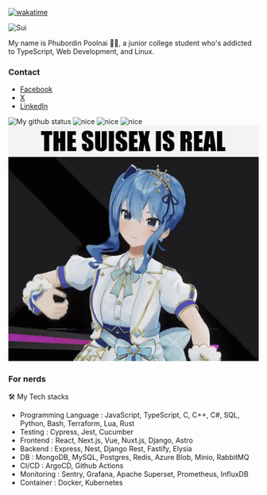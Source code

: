 [![wakatime](https://wakatime.com/badge/user/f79e2202-dbcf-4c8f-8d43-b4469f265518.svg)](https://wakatime.com/@f79e2202-dbcf-4c8f-8d43-b4469f265518)

![Sui](https://media1.tenor.com/m/JIKG6hZRIJUAAAAC/suisei-hoshimachi-suisei.gif)

My name is Phubordin Poolnai 🧒🏽, a junior college student who's addicted to TypeScript, Web Development, and Linux.

### Contact
- [Facebook](https://facebook.com/MirailiscLm)
- [X](https://x.com/Mirailisc)
- [LinkedIn](https://www.linkedin.com/in/phubordin/)

![My github status](https://github-readme-stats.vercel.app/api?username=mirailisc&show_icons=true&theme=tokyonight) <img src="https://media.tenor.com/pkDcBFnvuWoAAAAd/my-reaction-to-that-information-suisei.gif" alt="nice" width="200"> <img src="https://media1.tenor.com/m/_ygR6nyA9osAAAAd/hoshimachi-suisei-suisei.gif" alt="nice" width="300"> <img src="https://media1.tenor.com/m/AAueqx_LkZoAAAAC/hoshimachi-suisei-dance-suiseggs.gif" alt="nice" width="300">
![suiseegs](./sui.gif)

### For nerds

🛠️ My Tech stacks
- Programming Language : JavaScript, TypeScript, C, C++, C#, SQL, Python, Bash, Terraform, Lua, Rust
- Testing : Cypress, Jest, Cucumber
- Frontend : React, Next.js, Vue, Nuxt.js, Django, Astro
- Backend : Express, Nest, Django Rest, Fastify, Elysia
- DB : MongoDB, MySQL, Postgres, Redis, Azure Blob, Minio, RabbitMQ
- CI/CD : ArgoCD, Github Actions
- Monitoring : Sentry, Grafana, Apache Superset, Prometheus, InfluxDB
- Container : Docker, Kubernetes
